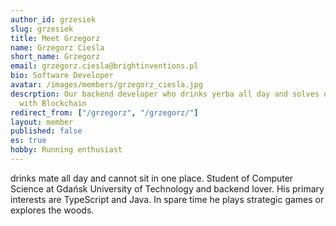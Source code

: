 ```yaml
---
author_id: grzesiek
slug: grzesiek
title: Meet Grzegorz
name: Grzegorz Cieśla
short_name: Grzegorz
email: grzegorz.ciesla@brightinventions.pl
bio: Software Developer
avatar: /images/members/grzegorz_ciesla.jpg
descrption: Our backend developer who drinks yerba all day and solves difficult problems
  with Blockchain
redirect_from: ["/grzegorz", "/grzegorz/"]
layout: member
published: false
es: true
hobby: Running enthusiast
---
```


drinks mate all day and cannot sit in one place. Student of Computer Science at Gdańsk University of Technology and backend lover. His primary interests are TypeScript and Java. In spare time he plays strategic games or explores the woods.
